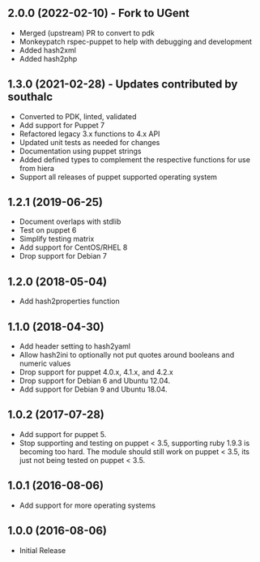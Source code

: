 ## 2.0.0 (2022-02-10) - Fork to UGent
- Merged (upstream) PR to convert to pdk
- Monkeypatch rspec-puppet to help with debugging and development
- Added hash2xml
- Added hash2php

## 1.3.0 (2021-02-28) - Updates contributed by southalc
- Converted to PDK, linted, validated
- Add support for Puppet 7
- Refactored legacy 3.x functions to 4.x API
- Updated unit tests as needed for changes
- Documentation using puppet strings
- Added defined types to complement the respective functions for use from hiera
- Support all releases of puppet supported operating system

## 1.2.1 (2019-06-25)
- Document overlaps with stdlib
- Test on puppet 6
- Simplify testing matrix
- Add support for CentOS/RHEL 8
- Drop support for Debian 7

## 1.2.0 (2018-05-04)
- Add hash2properties function

## 1.1.0 (2018-04-30)
- Add header setting to hash2yaml
- Allow hash2ini to optionally not put quotes around booleans and numeric values
- Drop support for puppet 4.0.x, 4.1.x, and 4.2.x
- Drop support for Debian 6 and Ubuntu 12.04.
- Add support for Debian 9 and Ubuntu 18.04.

## 1.0.2 (2017-07-28)
- Add support for puppet 5.
- Stop supporting and testing on puppet < 3.5, supporting ruby 1.9.3 is becoming
  too hard. The module should still work on puppet < 3.5, its just not being
  tested on puppet < 3.5.

## 1.0.1 (2016-08-06)
- Add support for more operating systems

## 1.0.0 (2016-08-06)
- Initial Release

